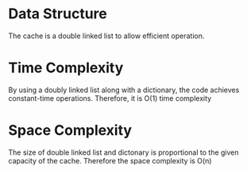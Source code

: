 # Data Structure
The cache is a double linked list to allow efficient operation.

# Time Complexity
By using a doubly linked list along with a dictionary, the code achieves constant-time operations. 
Therefore, it is O(1) time complexity

# Space Complexity
The size of double linked list and dictonary is proportional to the given capacity of the cache. 
Therefore the space complexity is O(n)